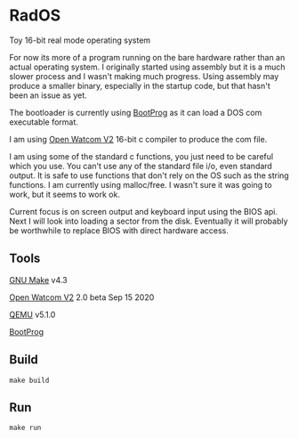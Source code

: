 # RadOS
Toy 16-bit real mode operating system

For now its more of a program running on the bare hardware rather than an actual operating system.
I originally started using assembly but it is a much slower process and I wasn't making much progress.
Using assembly may produce a smaller binary, especially in the startup code, but that hasn't been an issue as yet.

The bootloader is currently using [BootProg](https://github.com/alexfru/BootProg) as it can load a DOS com executable format.

I am using [Open Watcom V2](http://open-watcom.github.io/) 16-bit c compiler to produce the com file.

I am using some of the standard c functions, you just need to be careful which you use.
You can't use any of the standard file i/o, even standard output.
It is safe to use functions that don't rely on the OS such as the string functions.
I am currently using malloc/free. I wasn't sure it was going to work, but it seems to work ok.

Current focus is on screen output and keyboard input using the BIOS api.
Next I will look into loading a sector from the disk.
Eventually it will probably be worthwhile to replace BIOS with direct hardware access.


## Tools

[GNU Make](https://www.gnu.org/software/make/) v4.3

[Open Watcom V2](http://open-watcom.github.io/) 2.0 beta Sep 15 2020

[QEMU](https://qemu.weilnetz.de/) v5.1.0

[BootProg](https://github.com/alexfru/BootProg)

## Build
```
make build
```

## Run
```
make run
```
